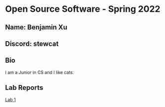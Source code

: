 # Open Source Software - Spring 2022
## Name: Benjamin Xu 
## Discord: stewcat

## Bio
I am a Junior in CS and I like cats. 

## Lab Reports
[Lab 1](labs/lab-01/report.md)
